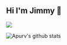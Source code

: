 ## Hi I'm Jimmy 👋


<p align="left">
  <img src="https://skillicons.dev/icons?i=react,next,tailwind,vercel,java,spring,mysql,redis,git,docker,linux,vue,js,html,css" />
</p>

![Apurv's github stats](https://github-readme-stats.vercel.app/api?username=Lily-404&show_icons=true)  
